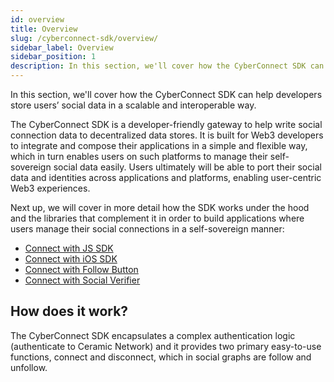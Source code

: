 ```yaml
---
id: overview
title: Overview
slug: /cyberconnect-sdk/overview/
sidebar_label: Overview
sidebar_position: 1
description: In this section, we'll cover how the CyberConnect SDK can help developers store users’ social data in a scalable and interoperable way.
---
```


In this section, we'll cover how the CyberConnect SDK can help developers store users’ social data in a scalable and interoperable way.

The CyberConnect SDK is a developer-friendly gateway to help write social connection data to decentralized data stores. It is built for Web3 developers to integrate and compose their applications in a simple and flexible way, which in turn enables users on such platforms to manage their self-sovereign social data easily. Users ultimately will be able to port their social data and identities across applications and platforms, enabling user-centric Web3 experiences.

Next up, we will cover in more detail how the SDK works under the hood and the libraries that complement it in order to build applications where users manage their social connections in a self-sovereign manner:

- [Connect with JS SDK](/V1/cyberconnect-sdk/connect-with-js-sdk/)
- [Connect with iOS SDK](/cyberconnect-sdk/connect-with-ios-sdk/)
- [Connect with Follow Button](/cyberconnect-sdk/connect-with-follow-button/)
- [Connect with Social Verifier](/cyberconnect-sdk/connect-with-social-verifier/)

## How does it work?

The CyberConnect SDK encapsulates a complex authentication logic (authenticate to Ceramic Network) and it provides two primary easy-to-use functions, connect and disconnect, which in social graphs are follow and unfollow.
